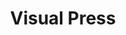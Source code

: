 ---
hackday: 09-cardiff
links:
- {}
summary: 'Exploring progressive interfaces for Health and Care related data.

  Focusing on gestalt views and showing Volume. Emaple based on antidepressant HSCIC
  Data '
team:
- Benji Ales
- '@kellasj'
title: Visual Press
---